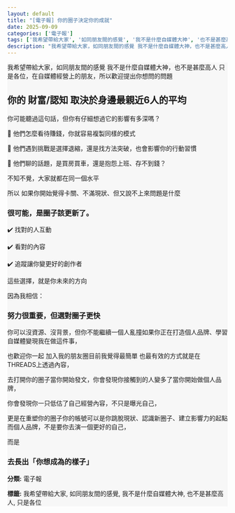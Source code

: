 ```yaml
---
layout: default
title: "[電子報] 你的圈子決定你的成就"
date: 2025-09-09
categories: ['電子報']
tags: ['我希望帶給大家', '如同朋友間的感覺', '我不是什麼自媒體大神', '也不是甚麼高人', '只是各位']
description: "我希望帶給大家，如同朋友間的感覺 我不是什麼自媒體大神，也不是甚麼高人 只是各位，在自媒體經營上的朋友，所以歡迎提出你想問的問題 **你的 財富/認知 取決於身邊最親近6人的平均** 你可能聽過這句話..."
---
```

<section class="card-section" style="background:#f7f7f7;">
我希望帶給大家，如同朋友間的感覺
我不是什麼自媒體大神，也不是甚麼高人
只是各位，在自媒體經營上的朋友，所以歡迎提出你想問的問題

<H2>你的 財富/認知 取決於身邊最親近6人的平均</H2>

你可能聽過這句話，但你有仔細想過它的影響有多深嗎？
<p>🔸 他們怎麼看待賺錢，你就容易複製同樣的模式</p>
<p>🔸 他們遇到挑戰是選擇退縮，還是找方法突破，也會影響你的行動習慣</p>
<p>🔸 他們聊的話題，是買房買車，還是抱怨上班、存不到錢？</p>
不知不覺，大家就都在同一個水平

所以
如果你開始覺得卡關、不滿現狀、但又說不上來問題是什麼
<h3>很可能，是圈子該更新了。</h3>
<p>✔️ 找對的人互動</p>
<p>✔️ 看對的內容</p>
<p>✔️ 追蹤讓你變更好的創作者</p>

<p>這些選擇，就是你未來的方向</p>
因為我相信： <h3>努力很重要，但選對圈子更快</h3>
你可以沒資源、沒背景，但你不能繼續一個人亂撞如果你正在打造個人品牌、學習自媒體變現我在做這件事，

也歡迎你一起 加入我的朋友圈目前我覺得最簡單 也最有效的方式就是在THREADS上透過內容，

去打開你的圈子當你開始發文，你會發現你接觸到的人變多了當你開始做個人品牌，

你會發現你一只低估了自己經營內容，不只是曝光自己，

更是在重塑你的圈子你的帳號可以是你跳脫現狀、認識新圈子、建立影響力的起點
而個人品牌，不是要你去演一個更好的自己，

而是<h3>去長出「你想成為的樣子」</h3>



<p><strong>分類:</strong> 電子報</p>
<p><strong>標籤:</strong> 我希望帶給大家, 如同朋友間的感覺, 我不是什麼自媒體大神, 也不是甚麼高人, 只是各位</p>

